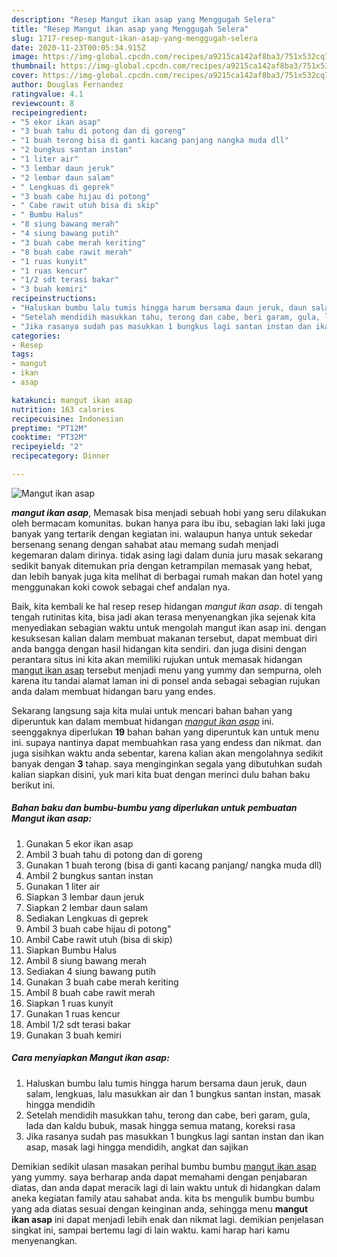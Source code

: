 ```yaml
---
description: "Resep Mangut ikan asap yang Menggugah Selera"
title: "Resep Mangut ikan asap yang Menggugah Selera"
slug: 1717-resep-mangut-ikan-asap-yang-menggugah-selera
date: 2020-11-23T00:05:34.915Z
image: https://img-global.cpcdn.com/recipes/a9215ca142af8ba3/751x532cq70/mangut-ikan-asap-foto-resep-utama.jpg
thumbnail: https://img-global.cpcdn.com/recipes/a9215ca142af8ba3/751x532cq70/mangut-ikan-asap-foto-resep-utama.jpg
cover: https://img-global.cpcdn.com/recipes/a9215ca142af8ba3/751x532cq70/mangut-ikan-asap-foto-resep-utama.jpg
author: Douglas Fernandez
ratingvalue: 4.1
reviewcount: 8
recipeingredient:
- "5 ekor ikan asap"
- "3 buah tahu di potong dan di goreng"
- "1 buah terong bisa di ganti kacang panjang nangka muda dll"
- "2 bungkus santan instan"
- "1 liter air"
- "3 lembar daun jeruk"
- "2 lembar daun salam"
- " Lengkuas di geprek"
- "3 buah cabe hijau di potong"
- " Cabe rawit utuh bisa di skip"
- " Bumbu Halus"
- "8 siung bawang merah"
- "4 siung bawang putih"
- "3 buah cabe merah keriting"
- "8 buah cabe rawit merah"
- "1 ruas kunyit"
- "1 ruas kencur"
- "1/2 sdt terasi bakar"
- "3 buah kemiri"
recipeinstructions:
- "Haluskan bumbu lalu tumis hingga harum bersama daun jeruk, daun salam, lengkuas, lalu masukkan air dan 1 bungkus santan instan, masak hingga mendidih"
- "Setelah mendidih masukkan tahu, terong dan cabe, beri garam, gula, lada dan kaldu bubuk, masak hingga semua matang, koreksi rasa"
- "Jika rasanya sudah pas masukkan 1 bungkus lagi santan instan dan ikan asap, masak lagi hingga mendidih, angkat dan sajikan"
categories:
- Resep
tags:
- mangut
- ikan
- asap

katakunci: mangut ikan asap 
nutrition: 163 calories
recipecuisine: Indonesian
preptime: "PT12M"
cooktime: "PT32M"
recipeyield: "2"
recipecategory: Dinner

---
```



![Mangut ikan asap](https://img-global.cpcdn.com/recipes/a9215ca142af8ba3/751x532cq70/mangut-ikan-asap-foto-resep-utama.jpg)

<b><i>mangut ikan asap</i></b>, Memasak bisa menjadi sebuah hobi yang seru dilakukan oleh bermacam komunitas. bukan hanya para ibu ibu, sebagian laki laki juga banyak yang tertarik dengan kegiatan ini. walaupun hanya untuk sekedar bersenang senang dengan sahabat atau memang sudah menjadi kegemaran dalam dirinya. tidak asing lagi dalam dunia juru masak sekarang sedikit banyak ditemukan pria dengan ketrampilan memasak yang hebat, dan lebih banyak juga kita melihat di berbagai rumah makan dan hotel yang menggunakan koki cowok sebagai chef andalan nya.



Baik, kita kembali ke hal resep resep hidangan <i>mangut ikan asap</i>. di tengah tengah rutinitas kita, bisa jadi akan terasa menyenangkan jika sejenak kita menyediakan sebagian waktu untuk mengolah mangut ikan asap ini. dengan kesuksesan kalian dalam membuat makanan tersebut, dapat membuat diri anda bangga dengan hasil hidangan kita sendiri. dan juga disini dengan perantara situs ini kita akan memiliki rujukan untuk memasak hidangan <u>mangut ikan asap</u> tersebut menjadi menu yang yummy dan sempurna, oleh karena itu tandai alamat laman ini di ponsel anda sebagai sebagian rujukan anda dalam membuat hidangan baru yang endes.


Sekarang langsung saja kita mulai untuk mencari bahan bahan yang diperuntuk kan dalam membuat hidangan <u><i>mangut ikan asap</i></u> ini. seenggaknya diperlukan <b>19</b> bahan bahan yang diperuntuk kan untuk menu ini. supaya nantinya dapat membuahkan rasa yang endess dan nikmat. dan juga sisihkan waktu anda sebentar, karena kalian akan mengolahnya sedikit banyak dengan <b>3</b> tahap. saya menginginkan segala yang dibutuhkan sudah kalian siapkan disini, yuk mari kita buat dengan merinci dulu bahan baku berikut ini.

<!--inarticleads1-->

##### Bahan baku dan bumbu-bumbu yang diperlukan untuk pembuatan Mangut ikan asap:

1. Gunakan 5 ekor ikan asap
1. Ambil 3 buah tahu di potong dan di goreng
1. Gunakan 1 buah terong (bisa di ganti kacang panjang/ nangka muda dll)
1. Ambil 2 bungkus santan instan
1. Gunakan 1 liter air
1. Siapkan 3 lembar daun jeruk
1. Siapkan 2 lembar daun salam
1. Sediakan  Lengkuas di geprek
1. Ambil 3 buah cabe hijau di potong&#34;
1. Ambil  Cabe rawit utuh (bisa di skip)
1. Siapkan  Bumbu Halus
1. Ambil 8 siung bawang merah
1. Sediakan 4 siung bawang putih
1. Gunakan 3 buah cabe merah keriting
1. Ambil 8 buah cabe rawit merah
1. Siapkan 1 ruas kunyit
1. Gunakan 1 ruas kencur
1. Ambil 1/2 sdt terasi bakar
1. Gunakan 3 buah kemiri




<!--inarticleads2-->

##### Cara menyiapkan Mangut ikan asap:

1. Haluskan bumbu lalu tumis hingga harum bersama daun jeruk, daun salam, lengkuas, lalu masukkan air dan 1 bungkus santan instan, masak hingga mendidih
1. Setelah mendidih masukkan tahu, terong dan cabe, beri garam, gula, lada dan kaldu bubuk, masak hingga semua matang, koreksi rasa
1. Jika rasanya sudah pas masukkan 1 bungkus lagi santan instan dan ikan asap, masak lagi hingga mendidih, angkat dan sajikan




Demikian sedikit ulasan masakan perihal bumbu bumbu <u>mangut ikan asap</u> yang yummy. saya berharap anda dapat memahami dengan penjabaran diatas, dan anda dapat meracik lagi di lain waktu untuk di hidangkan dalam aneka kegiatan family atau sahabat anda. kita bs mengulik bumbu bumbu yang ada diatas sesuai dengan keinginan anda, sehingga menu <b>mangut ikan asap</b> ini dapat menjadi lebih enak dan nikmat lagi. demikian penjelasan singkat ini, sampai bertemu lagi di lain waktu. kami harap hari kamu menyenangkan.
